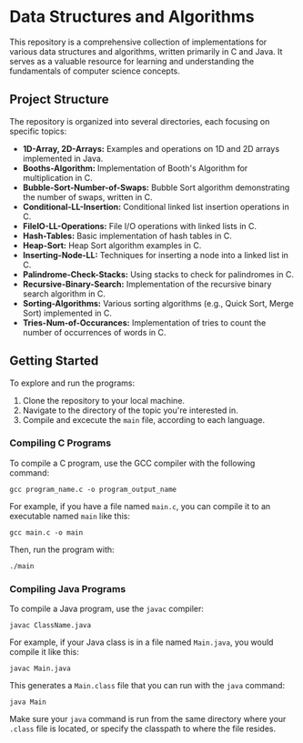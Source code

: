 # Data Structures and Algorithms

This repository is a comprehensive collection of implementations for various data structures and algorithms, written primarily in C and Java. It serves as a valuable resource for learning and understanding the fundamentals of computer science concepts.

## Project Structure

The repository is organized into several directories, each focusing on specific topics:

- **1D-Array, 2D-Arrays:** Examples and operations on 1D and 2D arrays implemented in Java.
- **Booths-Algorithm:** Implementation of Booth's Algorithm for multiplication in C.
- **Bubble-Sort-Number-of-Swaps:** Bubble Sort algorithm demonstrating the number of swaps, written in C.
- **Conditional-LL-Insertion:** Conditional linked list insertion operations in C.
- **FileIO-LL-Operations:** File I/O operations with linked lists in C.
- **Hash-Tables:** Basic implementation of hash tables in C.
- **Heap-Sort:** Heap Sort algorithm examples in C.
- **Inserting-Node-LL:** Techniques for inserting a node into a linked list in C.
- **Palindrome-Check-Stacks:** Using stacks to check for palindromes in C.
- **Recursive-Binary-Search:** Implementation of the recursive binary search algorithm in C.
- **Sorting-Algorithms:** Various sorting algorithms (e.g., Quick Sort, Merge Sort) implemented in C.
- **Tries-Num-of-Occurances:** Implementation of tries to count the number of occurrences of words in C.

## Getting Started

To explore and run the programs:

1. Clone the repository to your local machine.
2. Navigate to the directory of the topic you're interested in.
3. Compile and excecute the `main` file, according to each language.

### Compiling C Programs

To compile a C program, use the GCC compiler with the following command:

```
gcc program_name.c -o program_output_name
```

For example, if you have a file named `main.c`, you can compile it to an executable named `main` like this:

```
gcc main.c -o main
```

Then, run the program with:

```
./main
```

### Compiling Java Programs

To compile a Java program, use the `javac` compiler:

```
javac ClassName.java
```

For example, if your Java class is in a file named `Main.java`, you would compile it like this:

```
javac Main.java
```

This generates a `Main.class` file that you can run with the `java` command:

```
java Main
```

Make sure your `java` command is run from the same directory where your `.class` file is located, or specify the classpath to where the file resides.

